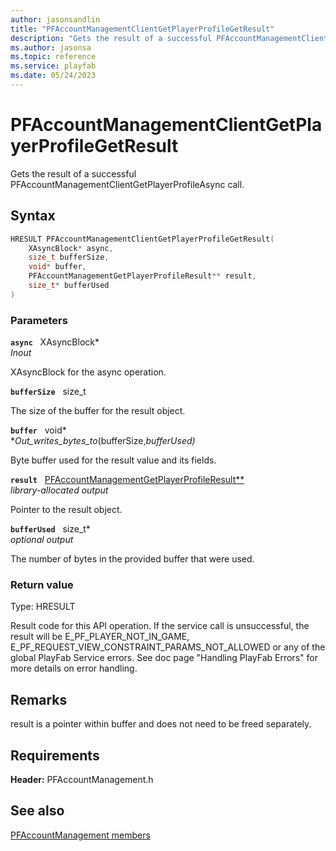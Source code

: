 ```yaml
---
author: jasonsandlin
title: "PFAccountManagementClientGetPlayerProfileGetResult"
description: "Gets the result of a successful PFAccountManagementClientGetPlayerProfileAsync call."
ms.author: jasonsa
ms.topic: reference
ms.service: playfab
ms.date: 05/24/2023
---
```


# PFAccountManagementClientGetPlayerProfileGetResult  

Gets the result of a successful PFAccountManagementClientGetPlayerProfileAsync call.  

## Syntax  
  
```cpp
HRESULT PFAccountManagementClientGetPlayerProfileGetResult(  
    XAsyncBlock* async,  
    size_t bufferSize,  
    void* buffer,  
    PFAccountManagementGetPlayerProfileResult** result,  
    size_t* bufferUsed  
)  
```  
  
### Parameters  
  
**`async`** &nbsp; XAsyncBlock*  
*_Inout_*  
  
XAsyncBlock for the async operation.  
  
**`bufferSize`** &nbsp; size_t  
  
The size of the buffer for the result object.  
  
**`buffer`** &nbsp; void*  
*_Out_writes_bytes_to_(bufferSize,*bufferUsed)*  
  
Byte buffer used for the result value and its fields.  
  
**`result`** &nbsp; [PFAccountManagementGetPlayerProfileResult**](../../pfaccountmanagementtypes/structs/pfaccountmanagementgetplayerprofileresult.md)  
*library-allocated output*  
  
Pointer to the result object.  
  
**`bufferUsed`** &nbsp; size_t*  
*optional output*  
  
The number of bytes in the provided buffer that were used.  
  
  
### Return value
Type: HRESULT
  
Result code for this API operation. If the service call is unsuccessful, the result will be E_PF_PLAYER_NOT_IN_GAME, E_PF_REQUEST_VIEW_CONSTRAINT_PARAMS_NOT_ALLOWED or any of the global PlayFab Service errors. See doc page "Handling PlayFab Errors" for more details on error handling.
  
## Remarks  
  
result is a pointer within buffer and does not need to be freed separately.
  
## Requirements  
  
**Header:** PFAccountManagement.h
  
## See also  
[PFAccountManagement members](../pfaccountmanagement_members.md)  

  
  
